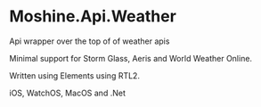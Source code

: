 # Moshine.Api.Weather

Api wrapper over the top of of weather apis

Minimal support for Storm Glass, Aeris and World Weather Online.

Written using Elements using RTL2. 

iOS, WatchOS, MacOS and .Net
